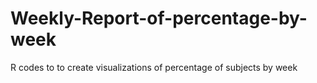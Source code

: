 # Weekly-Report-of-percentage-by-week
R codes to to create visualizations of percentage of subjects by week
